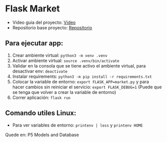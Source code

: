 # Flask Market
- Video guia del proyecto: [Video](https://www.youtube.com/watch?v=Qr4QMBUPxWo&list=PL12f2ZfD_Eujxj3TJdjDpKFgsZf7CUj3R&index=3&ab_channel=freeCodeCamp.org)
- Repositorio base proyecto: [Repositorio](https://github.com/jimdevops19/FlaskSeries.git)

## Para ejecutar app:
1. Crear ambiente virtual: `python3 -m venv .venv`
2. Activar ambiente virtual: `source .venv/bin/activate`
3. Validar en la consola que se tiene activo el ambiente virtual, para desactivar env: `deactivate`
4. Instalar requirements: `python3 -m pip install -r requirements.txt`
5. Colocar la variable de entorno: `export FLASK_APP=market.py` y para hacer cambios sin reiniciar el servicio: `export FLASK_DEBUG=1` (Puede que se tenga que volver a crear la variable de entorno)
6. Correr aplicación: `flask run`

## Comando utiles Linux:
- Para ver variables de entorno: `printenv | less` y `printenv HOME`

Quede en: P5 Models and Database
